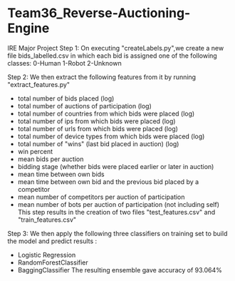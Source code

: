 # Team36_Reverse-Auctioning-Engine
IRE Major Project
Step 1:
On executing "createLabels.py",we create a new file bids_labelled.csv in which each bid is assigned one of the following classes:
0-Human
1-Robot
2-Unknown

Step 2:
We then extract the following features from it by running "extract_features.py"
  - total number of bids placed (log)
  - total number of auctions of participation (log)
  - total number of countries from which bids were placed (log)
  - total number of ips from which bids were placed (log)
  - total number of urls from which bids were placed (log)
  - total number of device types from which bids were placed (log)
  - total number of "wins" (last bid placed in auction) (log)
  - win percent
  - mean bids per auction
  - bidding stage (whether bids were placed earlier or later in auction)
  - mean time between own bids
  - mean time between own bid and the previous bid placed by a competitor
  - mean number of competitors per auction of participation
  - mean number of bots per auction of participation (not including self)
This step results in the creation of two files "test_features.csv" and "train_features.csv"

Step 3:
We then apply the following three classifiers on training set to build the model and predict results :
  - Logistic Regression
  - RandomForestClassifier
  - BaggingClassifier
The resulting ensemble gave accuracy of 93.064%


